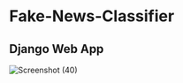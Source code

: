 # Fake-News-Classifier

## Django Web App

![Screenshot (40)](https://user-images.githubusercontent.com/69419106/201481467-1095a2ec-9d1e-4783-b920-a25b1e073e0f.png)
